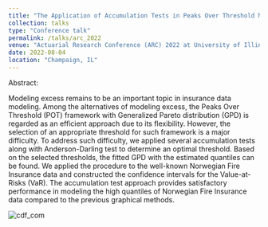 ```yaml
---
title: "The Application of Accumulation Tests in Peaks Over Threshold Modeling with Norwegian Fire Insurance Data"
collection: talks
type: "Conference talk"
permalink: /talks/arc_2022
venue: "Actuarial Research Conference (ARC) 2022 at University of Illinois Urbana-Champaign"
date: 2022-08-04
location: "Champaign, IL"
---
```

Abstract:


Modeling excess remains to be an important topic in insurance data modeling. Among the alternatives of
modeling excess, the Peaks Over Threshold (POT) framework with Generalized Pareto distribution (GPD)
is regarded as an efficient approach due to its flexibility. However, the selection of an appropriate threshold
for such framework is a major difficulty. To address such difficulty, we applied several accumulation tests
along with Anderson-Darling test to determine an optimal threshold. Based on the selected thresholds,
the fitted GPD with the estimated quantiles can be found. We applied the procedure to the well-known
Norwegian Fire Insurance data and constructed the confidence intervals for the Value-at-Risks (VaR). The
accumulation test approach provides satisfactory performance in modeling the high quantiles of Norwegian
Fire Insurance data compared to the previous graphical methods.

![cdf_com](http://liuaber.github.io/images/cdf_comp.png)
